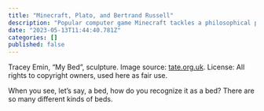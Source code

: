 ```yaml
---
title: "Minecraft, Plato, and Bertrand Russell"
description: "Popular computer game Minecraft tackles a philosophical problem"
date: "2023-05-13T11:44:40.781Z"
categories: []
published: false
---
```


Tracey Emin, “My Bed”, sculpture. Image source: [tate.org.uk](https://www.tate.org.uk/art/artworks/emin-my-bed-l03662). License: All rights to copyright owners, used here as fair use.

When you see, let’s say, a bed, how do you recognize it as a bed? There are so many different kinds of beds.
